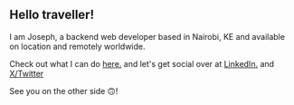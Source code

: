 ## Hello traveller!

I am Joseph, a backend web developer based in Nairobi, KE and available on location and remotely worldwide.
    
Check out what I can do [here.](https://gurthii.github.io/gurthii/) and let's get social over at [LinkedIn.](https://www.linkedin.com/in/gathii) and [X/Twitter](https://x.com/JosefEmu)

See you on the other side 🙃! 
